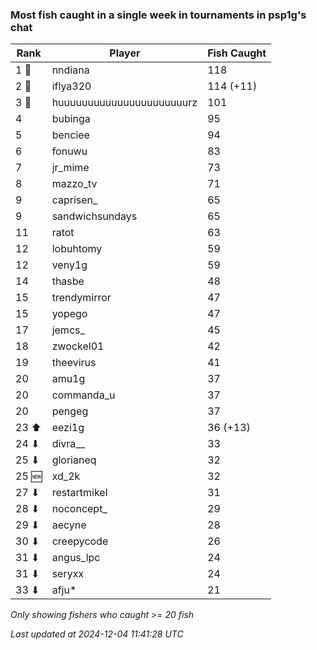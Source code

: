 ### Most fish caught in a single week in tournaments in psp1g's chat
| Rank | Player | Fish Caught |
|------|--------|-----------|
| 1 🥇  | nndiana  | 118 |
| 2 🥈  | iflya320  | 114 (+11) |
| 3 🥉  | huuuuuuuuuuuuuuuuuuuuuurz  | 101 |
| 4  | bubinga  | 95 |
| 5  | benciee  | 94 |
| 6  | fonuwu  | 83 |
| 7  | jr_mime  | 73 |
| 8  | mazzo_tv  | 71 |
| 9  | caprisen_  | 65 |
| 9  | sandwichsundays  | 65 |
| 11  | ratot  | 63 |
| 12  | lobuhtomy  | 59 |
| 12  | veny1g  | 59 |
| 14  | thasbe  | 48 |
| 15  | trendymirror  | 47 |
| 15  | yopego  | 47 |
| 17  | jemcs_  | 45 |
| 18  | zwockel01  | 42 |
| 19  | theevirus  | 41 |
| 20  | amu1g  | 37 |
| 20  | commanda_u  | 37 |
| 20  | pengeg  | 37 |
| 23 ⬆ | eezi1g  | 36 (+13) |
| 24 ⬇ | divra__  | 33 |
| 25 ⬇ | glorianeq  | 32 |
| 25 🆕 | xd_2k  | 32 |
| 27 ⬇ | restartmikel  | 31 |
| 28 ⬇ | noconcept_  | 29 |
| 29 ⬇ | aecyne  | 28 |
| 30 ⬇ | creepycode  | 26 |
| 31 ⬇ | angus_lpc  | 24 |
| 31 ⬇ | seryxx  | 24 |
| 33 ⬇ | afju*  | 21 |

_Only showing fishers who caught >= 20 fish_

_Last updated at 2024-12-04 11:41:28 UTC_